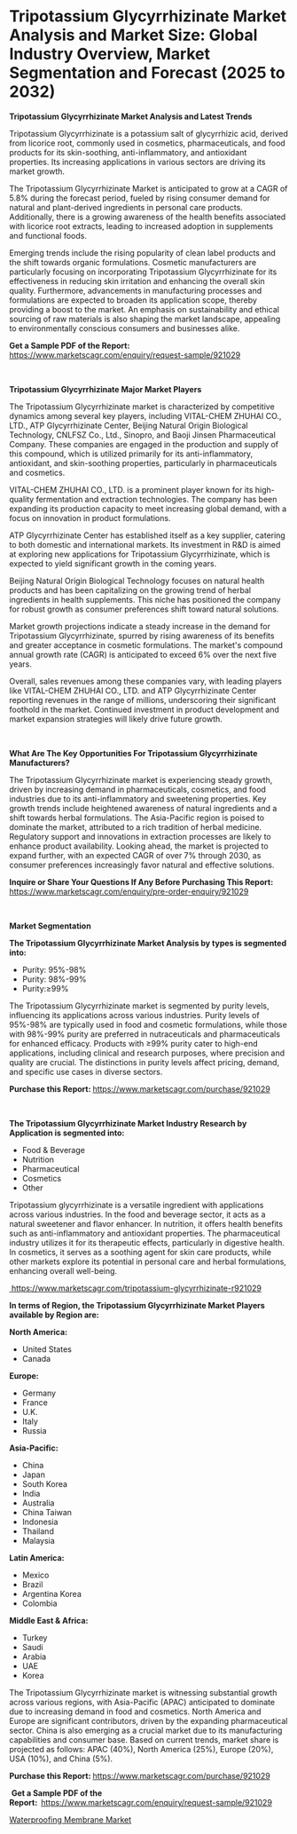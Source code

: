 <p><h1>Tripotassium Glycyrrhizinate Market Analysis and Market Size: Global Industry Overview, Market Segmentation and Forecast (2025 to 2032)</h1></p><p><strong>Tripotassium Glycyrrhizinate Market Analysis and Latest Trends</strong></p>
<p><p>Tripotassium Glycyrrhizinate is a potassium salt of glycyrrhizic acid, derived from licorice root, commonly used in cosmetics, pharmaceuticals, and food products for its skin-soothing, anti-inflammatory, and antioxidant properties. Its increasing applications in various sectors are driving its market growth.</p><p>The Tripotassium Glycyrrhizinate Market is anticipated to grow at a CAGR of 5.8% during the forecast period, fueled by rising consumer demand for natural and plant-derived ingredients in personal care products. Additionally, there is a growing awareness of the health benefits associated with licorice root extracts, leading to increased adoption in supplements and functional foods.</p><p>Emerging trends include the rising popularity of clean label products and the shift towards organic formulations. Cosmetic manufacturers are particularly focusing on incorporating Tripotassium Glycyrrhizinate for its effectiveness in reducing skin irritation and enhancing the overall skin quality. Furthermore, advancements in manufacturing processes and formulations are expected to broaden its application scope, thereby providing a boost to the market. An emphasis on sustainability and ethical sourcing of raw materials is also shaping the market landscape, appealing to environmentally conscious consumers and businesses alike.</p></p>
<p><strong>Get a Sample PDF of the Report:&nbsp;</strong> <a href="https://www.marketscagr.com/enquiry/request-sample/921029?utm_campaign=1126&utm_medium=2&utm_source=Github&utm_content=ia&utm_term=01022025&utm_id=tripotassium-glycyrrhizinate">https://www.marketscagr.com/enquiry/request-sample/921029</a></p>
<p>&nbsp;</p>
<p><strong>Tripotassium Glycyrrhizinate Major Market Players</strong></p>
<p><p>The Tripotassium Glycyrrhizinate market is characterized by competitive dynamics among several key players, including VITAL-CHEM ZHUHAI CO., LTD., ATP Glycyrrhizinate Center, Beijing Natural Origin Biological Technology, CNLFSZ Co., Ltd., Sinopro, and Baoji Jinsen Pharmaceutical Company. These companies are engaged in the production and supply of this compound, which is utilized primarily for its anti-inflammatory, antioxidant, and skin-soothing properties, particularly in pharmaceuticals and cosmetics.</p><p>VITAL-CHEM ZHUHAI CO., LTD. is a prominent player known for its high-quality fermentation and extraction technologies. The company has been expanding its production capacity to meet increasing global demand, with a focus on innovation in product formulations. </p><p>ATP Glycyrrhizinate Center has established itself as a key supplier, catering to both domestic and international markets. Its investment in R&D is aimed at exploring new applications for Tripotassium Glycyrrhizinate, which is expected to yield significant growth in the coming years.</p><p>Beijing Natural Origin Biological Technology focuses on natural health products and has been capitalizing on the growing trend of herbal ingredients in health supplements. This niche has positioned the company for robust growth as consumer preferences shift toward natural solutions.</p><p>Market growth projections indicate a steady increase in the demand for Tripotassium Glycyrrhizinate, spurred by rising awareness of its benefits and greater acceptance in cosmetic formulations. The market's compound annual growth rate (CAGR) is anticipated to exceed 6% over the next five years.</p><p>Overall, sales revenues among these companies vary, with leading players like VITAL-CHEM ZHUHAI CO., LTD. and ATP Glycyrrhizinate Center reporting revenues in the range of millions, underscoring their significant foothold in the market. Continued investment in product development and market expansion strategies will likely drive future growth.</p></p>
<p>&nbsp;</p>
<p><strong>What Are The Key Opportunities For Tripotassium Glycyrrhizinate Manufacturers?</strong></p>
<p><p>The Tripotassium Glycyrrhizinate market is experiencing steady growth, driven by increasing demand in pharmaceuticals, cosmetics, and food industries due to its anti-inflammatory and sweetening properties. Key growth trends include heightened awareness of natural ingredients and a shift towards herbal formulations. The Asia-Pacific region is poised to dominate the market, attributed to a rich tradition of herbal medicine. Regulatory support and innovations in extraction processes are likely to enhance product availability. Looking ahead, the market is projected to expand further, with an expected CAGR of over 7% through 2030, as consumer preferences increasingly favor natural and effective solutions.</p></p>
<p><strong>Inquire or Share Your Questions If Any Before Purchasing This Report:</strong> <a href="https://www.marketscagr.com/enquiry/pre-order-enquiry/921029?utm_campaign=1126&utm_medium=2&utm_source=Github&utm_content=ia&utm_term=01022025&utm_id=tripotassium-glycyrrhizinate">https://www.marketscagr.com/enquiry/pre-order-enquiry/921029</a></p>
<p>&nbsp;</p>
<p><strong>Market Segmentation</strong></p>
<p><strong>The Tripotassium Glycyrrhizinate Market Analysis by types is segmented into:</strong></p>
<p><ul><li>Purity: 95%-98%</li><li>Purity: 98%-99%</li><li>Purity:≥99%</li></ul></p>
<p><p>The Tripotassium Glycyrrhizinate market is segmented by purity levels, influencing its applications across various industries. Purity levels of 95%-98% are typically used in food and cosmetic formulations, while those with 98%-99% purity are preferred in nutraceuticals and pharmaceuticals for enhanced efficacy. Products with ≥99% purity cater to high-end applications, including clinical and research purposes, where precision and quality are crucial. The distinctions in purity levels affect pricing, demand, and specific use cases in diverse sectors.</p></p>
<p><strong>Purchase this Report:&nbsp;</strong><a href="https://www.marketscagr.com/purchase/921029?utm_campaign=1126&utm_medium=2&utm_source=Github&utm_content=ia&utm_term=01022025&utm_id=tripotassium-glycyrrhizinate">https://www.marketscagr.com/purchase/921029</a></p>
<p>&nbsp;</p>
<p><strong>The Tripotassium Glycyrrhizinate Market Industry Research by Application is segmented into:</strong></p>
<p><ul><li>Food & Beverage</li><li>Nutrition</li><li>Pharmaceutical</li><li>Cosmetics</li><li>Other</li></ul></p>
<p><p>Tripotassium glycyrrhizinate is a versatile ingredient with applications across various industries. In the food and beverage sector, it acts as a natural sweetener and flavor enhancer. In nutrition, it offers health benefits such as anti-inflammatory and antioxidant properties. The pharmaceutical industry utilizes it for its therapeutic effects, particularly in digestive health. In cosmetics, it serves as a soothing agent for skin care products, while other markets explore its potential in personal care and herbal formulations, enhancing overall well-being.</p></p>
<p><a href="https://www.marketscagr.com/tripotassium-glycyrrhizinate-r921029?utm_campaign=1126&utm_medium=2&utm_source=Github&utm_content=ia&utm_term=01022025&utm_id=tripotassium-glycyrrhizinate">&nbsp;https://www.marketscagr.com/tripotassium-glycyrrhizinate-r921029</a></p>
<p><strong>In terms of Region, the Tripotassium Glycyrrhizinate Market Players available by Region are:</strong></p>
<p>
    <p> <strong> North America: </strong>
        <ul>
            <li>United States</li>
            <li>Canada</li>
        </ul>
        </p> 
    <p> <strong> Europe: </strong>
        <ul>
            <li>Germany</li>
            <li>France</li>
            <li>U.K.</li>
            <li>Italy</li>
            <li>Russia</li>
        </ul>
        </p> 
    <p> <strong> Asia-Pacific: </strong>
        <ul>
            <li>China</li>
            <li>Japan</li>
            <li>South Korea</li>
            <li>India</li>
            <li>Australia</li>
            <li>China Taiwan</li>
            <li>Indonesia</li>
            <li>Thailand</li>
            <li>Malaysia</li>
        </ul>
        </p> 
    <p> <strong> Latin America: </strong>
        <ul>
            <li>Mexico</li>
            <li>Brazil</li>
            <li>Argentina Korea</li>
            <li>Colombia</li>
        </ul>
        </p> 
    <p> <strong> Middle East & Africa: </strong>
        <ul>
            <li>Turkey</li>
            <li>Saudi</li>
            <li>Arabia</li>
            <li>UAE</li>
            <li>Korea</li>
        </ul>
    </p>
    </p>
<p><p>The Tripotassium Glycyrrhizinate market is witnessing substantial growth across various regions, with Asia-Pacific (APAC) anticipated to dominate due to increasing demand in food and cosmetics. North America and Europe are significant contributors, driven by the expanding pharmaceutical sector. China is also emerging as a crucial market due to its manufacturing capabilities and consumer base. Based on current trends, market share is projected as follows: APAC (40%), North America (25%), Europe (20%), USA (10%), and China (5%).</p></p>
<p><strong>Purchase this Report: </strong><a href="https://www.marketscagr.com/purchase/921029?utm_campaign=1126&utm_medium=2&utm_source=Github&utm_content=ia&utm_term=01022025&utm_id=tripotassium-glycyrrhizinate">https://www.marketscagr.com/purchase/921029</a></p>
<p>&nbsp;<strong>Get a Sample PDF of the Report:&nbsp;&nbsp;</strong><a href="https://www.marketscagr.com/enquiry/request-sample/921029?utm_campaign=1126&utm_medium=2&utm_source=Github&utm_content=ia&utm_term=01022025&utm_id=tripotassium-glycyrrhizinate">https://www.marketscagr.com/enquiry/request-sample/921029</a></p>
<p><strong></strong></p>
<p><p><a href="https://github.com/julyju69/Market-Research-Report-List-5/blob/main/waterproofing-membrane-market.md?utm_campaign=1126&utm_medium=2&utm_source=Github&utm_content=ia&utm_term=01022025&utm_id=tripotassium-glycyrrhizinate">Waterproofing Membrane Market</a></p></p>